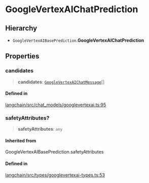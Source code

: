 GoogleVertexAIChatPrediction
============================

Hierarchy[​](#hierarchy "Direct link to Hierarchy")
---------------------------------------------------

*   `GoogleVertexAIBasePrediction`.**GoogleVertexAIChatPrediction**

Properties[​](#properties "Direct link to Properties")
------------------------------------------------------

### candidates[​](#candidates "Direct link to candidates")

> **candidates**: [`GoogleVertexAIChatMessage`](/docs/api/chat_models_googlevertexai/classes/GoogleVertexAIChatMessage)\[\]

#### Defined in[​](#defined-in "Direct link to Defined in")

[langchain/src/chat\_models/googlevertexai.ts:95](https://github.com/hwchase17/langchainjs/blob/46e1734/langchain/src/chat_models/googlevertexai.ts#L95)

### safetyAttributes?[​](#safetyattributes "Direct link to safetyAttributes?")

> **safetyAttributes**: `any`

#### Inherited from[​](#inherited-from "Direct link to Inherited from")

GoogleVertexAIBasePrediction.safetyAttributes

#### Defined in[​](#defined-in-1 "Direct link to Defined in")

[langchain/src/types/googlevertexai-types.ts:53](https://github.com/hwchase17/langchainjs/blob/46e1734/langchain/src/types/googlevertexai-types.ts#L53)
